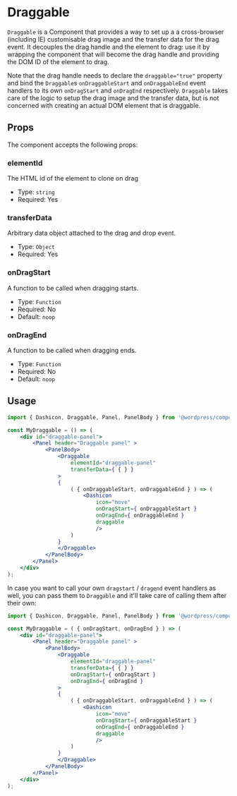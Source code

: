 # Draggable

`Draggable` is a Component that provides a way to set up a a cross-browser (including IE) customisable drag image and the transfer data for the drag event. It decouples the drag handle and the element to drag: use it by wrapping the component that will become the drag handle and providing the DOM ID of the element to drag.

Note that the drag handle needs to declare the `draggable="true"` property and bind the `Draggable`s `onDraggableStart` and `onDraggableEnd` event handlers to its own `onDragStart` and `onDragEnd` respectively. `Draggable` takes care of the logic to setup the drag image and the transfer data, but is not concerned with creating an actual DOM element that is draggable.

## Props

The component accepts the following props:

### elementId

The HTML id of the element to clone on drag

- Type: `string`
- Required: Yes

### transferData

Arbitrary data object attached to the drag and drop event.

- Type: `Object`
- Required: Yes

### onDragStart

A function to be called when dragging starts.

- Type: `Function`
- Required: No
- Default: `noop`

### onDragEnd

A function to be called when dragging ends.

- Type: `Function`
- Required: No
- Default: `noop`

## Usage

```jsx
import { Dashicon, Draggable, Panel, PanelBody } from '@wordpress/components';

const MyDraggable = () => (
	<div id="draggable-panel">
		<Panel header="Draggable panel" >
			<PanelBody>
				<Draggable
					elementId="draggable-panel"
					transferData={ { } }
				>
				{
					( { onDraggableStart, onDraggableEnd } ) => (
						<Dashicon
							icon="move"
							onDragStart={ onDraggableStart }
							onDragEnd={ onDraggableEnd }
							draggable
							/>
					)
				}
				</Draggable>
			</PanelBody>
		</Panel>
	</div>
);
```

In case you want to call your own `dragstart` / `dragend` event handlers as well, you can pass them to `Draggable` and it'll take care of calling them after their own:

```jsx
import { Dashicon, Draggable, Panel, PanelBody } from '@wordpress/components';

const MyDraggable = ( { onDragStart, onDragEnd } ) => (
	<div id="draggable-panel">
		<Panel header="Draggable panel" >
			<PanelBody>
				<Draggable
					elementId="draggable-panel"
					transferData={ { } }
					onDragStart={ onDragStart }
					onDragEnd={ onDragEnd }
				>
				{
					( { onDraggableStart, onDraggableEnd } ) => (
						<Dashicon
							icon="move"
							onDragStart={ onDraggableStart }
							onDragEnd={ onDraggableEnd }
							draggable
							/>
					)
				}
				</Draggable>
			</PanelBody>
		</Panel>
	</div>
);

